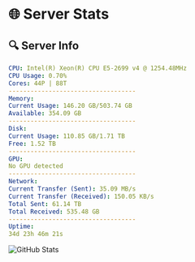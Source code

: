 # 🌐 Server Stats
## 🔍 Server Info
```yaml
CPU: Intel(R) Xeon(R) CPU E5-2699 v4 @ 1254.48MHz
CPU Usage: 0.70%
Cores: 44P | 88T
-----------------------------------
Memory:
Current Usage: 146.20 GB/503.74 GB
Available: 354.09 GB
-----------------------------------
Disk:
Current Usage: 110.85 GB/1.71 TB
Free: 1.52 TB
-----------------------------------
GPU:
No GPU detected
-----------------------------------
Network:
Current Transfer (Sent): 35.09 MB/s
Current Transfer (Received): 150.05 KB/s
Total Sent: 61.14 TB
Total Received: 535.48 GB
-----------------------------------
Uptime:
34d 23h 46m 21s
```
![GitHub Stats](https://img.shields.io/badge/Updated-2025-04-11_21:09:11-blue)